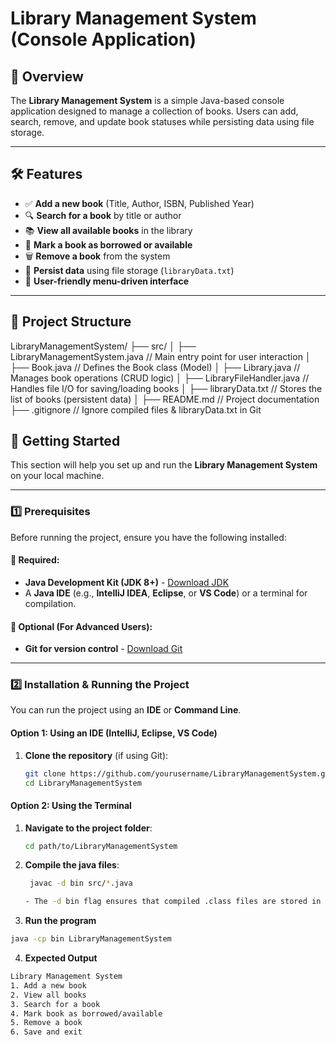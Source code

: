 # Library Management System (Console Application)

## 📌 Overview
The **Library Management System** is a simple Java-based console application designed to manage a collection of books. Users can add, search, remove, and update book statuses while persisting data using file storage.

---

## 🛠 Features
- ✅ **Add a new book** (Title, Author, ISBN, Published Year)
- 🔍 **Search for a book** by title or author
- 📚 **View all available books** in the library
- 🔄 **Mark a book as borrowed or available**
- 🗑️ **Remove a book** from the system
- 💾 **Persist data** using file storage (`libraryData.txt`)
- 🎯 **User-friendly menu-driven interface**

---

## 📂 Project Structure
LibraryManagementSystem/
├── src/
│   ├── LibraryManagementSystem.java   // Main entry point for user interaction
│   ├── Book.java                      // Defines the Book class (Model)
│   ├── Library.java                    // Manages book operations (CRUD logic)
│   ├── LibraryFileHandler.java         // Handles file I/O for saving/loading books
│   ├── libraryData.txt                 // Stores the list of books (persistent data)
│
├── README.md                           // Project documentation
├── .gitignore                           // Ignore compiled files & libraryData.txt in Git

## 🚀 Getting Started

This section will help you set up and run the **Library Management System** on your local machine.

---

### 1️⃣ Prerequisites
Before running the project, ensure you have the following installed:

#### 🔹 Required:
- **Java Development Kit (JDK 8+)** - [Download JDK](https://www.oracle.com/java/technologies/javase-downloads.html)
- A **Java IDE** (e.g., **IntelliJ IDEA**, **Eclipse**, or **VS Code**) or a terminal for compilation.

#### 🔹 Optional (For Advanced Users):
- **Git for version control** - [Download Git](https://git-scm.com/downloads)

---

### 2️⃣ Installation & Running the Project
You can run the project using an **IDE** or **Command Line**.

#### **Option 1: Using an IDE (IntelliJ, Eclipse, VS Code)**
1. **Clone the repository** (if using Git):
   ```sh
   git clone https://github.com/yourusername/LibraryManagementSystem.git
   cd LibraryManagementSystem

#### **Option 2: Using the Terminal**
1. **Navigate to the project folder**:
   ```sh
   cd path/to/LibraryManagementSystem

2. **Compile the java files**:
    ```sh
     javac -d bin src/*.java

    - The -d bin flag ensures that compiled .class files are stored in a separate bin/ directory

3. **Run the program**
```sh
java -cp bin LibraryManagementSystem
```
4. **Expected Output**
```sh
Library Management System
1. Add a new book
2. View all books
3. Search for a book
4. Mark book as borrowed/available
5. Remove a book
6. Save and exit
